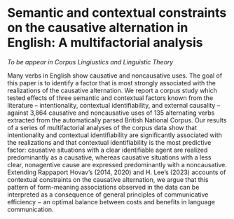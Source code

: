 # Semantic and contextual constraints on the causative alternation in English: A multifactorial analysis 

<i> To be appear in Corpus Lingiustics and Linguistic Theory </i>

Many verbs in English show causative and noncausative uses. The goal of this paper is to identify a factor that is most strongly associated with the realizations of the causative alternation. We report a corpus study which tested effects of three semantic and contextual factors known from the literature – intentionality, contextual identifiability, and external causality – against 3,864 causative and noncausative uses of 135 alternating verbs extracted from the automatically parsed British National Corpus. Our results of a series of multifactorial analyses of the corpus data show that intentionality and contextual identifiability are significantly associated with the realizations and that contextual identifiability is the most predictive factor: causative situations with a clear identifiable agent are realized predominantly as a causative, whereas causative situations with a less clear, nonagentive cause are expressed predominantly with a noncausative. Extending Rappaport Hovav’s (2014, 2020) and H. Lee’s (2023) accounts of contextual constraints on the causative alternation, we argue that this pattern of form-meaning associations observed in the data can be interpreted as a consequence of general principles of communicative efficiency − an optimal balance between costs and benefits in language communication.

